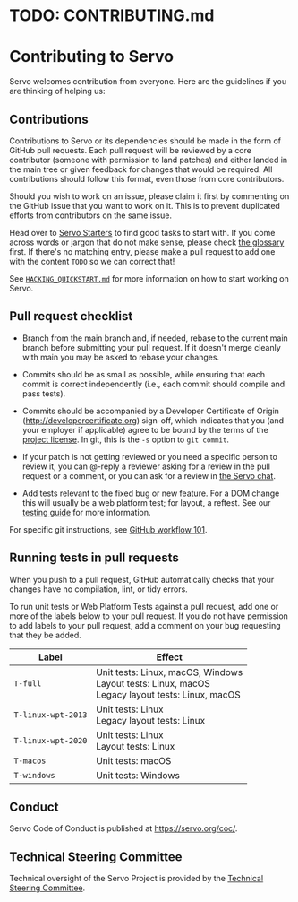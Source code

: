 # TODO: CONTRIBUTING.md

<!-- https://github.com/servo/servo/blob/b79e2a0b6575364de01b1f89021aba0ec3fcf399/CONTRIBUTING.md -->

# Contributing to Servo

Servo welcomes contribution from everyone.
Here are the guidelines if you are thinking of helping us:


## Contributions

Contributions to Servo or its dependencies should be made in the form of GitHub pull requests.
Each pull request will be reviewed by a core contributor (someone with permission to land patches) and either landed in the main tree or given feedback for changes that would be required.
All contributions should follow this format, even those from core contributors.

Should you wish to work on an issue, please claim it first by commenting on the GitHub issue that you want to work on it.
This is to prevent duplicated efforts from contributors on the same issue.

Head over to [Servo Starters](https://starters.servo.org/) to find good tasks to start with.
If you come across words or jargon that do not make sense, please check [the glossary](docs/glossary.md) first.
If there's no matching entry, please make a pull request to add one with the content `TODO` so we can correct that!

See [`HACKING_QUICKSTART.md`](docs/HACKING_QUICKSTART.md) for more information on how to start working on Servo.

## Pull request checklist

- Branch from the main branch and, if needed, rebase to the current main branch before submitting your pull request.
  If it doesn't merge cleanly with main you may be asked to rebase your changes.

- Commits should be as small as possible, while ensuring that each commit is correct independently (i.e., each commit should compile and pass tests).

- Commits should be accompanied by a Developer Certificate of Origin (http://developercertificate.org) sign-off, which indicates that you (and your employer if applicable) agree to be bound by the terms of the [project license](LICENSE).
  In git, this is the `-s` option to `git commit`.

- If your patch is not getting reviewed or you need a specific person to review it, you can @-reply a reviewer asking for a review in the pull request or a comment, or you can ask for a review in [the Servo chat](https://servo.zulipchat.com/).

- Add tests relevant to the fixed bug or new feature.
  For a DOM change this will usually be a web platform test; for layout, a reftest.
  See our [testing guide](https://github.com/servo/servo/wiki/Testing) for more information.

For specific git instructions, see [GitHub workflow 101](https://github.com/servo/servo/wiki/Github-workflow).

## Running tests in pull requests

When you push to a pull request, GitHub automatically checks that your changes have no compilation, lint, or tidy errors.

To run unit tests or Web Platform Tests against a pull request, add one or more of the labels below to your pull request.
If you do not have permission to add labels to your pull request, add a comment on your bug requesting that they be added.

| Label | Effect |
|---|---|
| `T-full` | Unit tests: Linux, macOS, Windows<br>Layout tests: Linux, macOS<br>Legacy layout tests: Linux, macOS |
| `T-linux-wpt-2013` | Unit tests: Linux<br>Legacy layout tests: Linux |
| `T-linux-wpt-2020` | Unit tests: Linux<br>Layout tests: Linux |
| `T-macos` | Unit tests: macOS |
| `T-windows` | Unit tests: Windows |

## Conduct

Servo Code of Conduct is published at <https://servo.org/coc/>.

## Technical Steering Committee

Technical oversight of the Servo Project is provided by the [Technical Steering Committee](https://github.com/servo/project/blob/main/governance/tsc/README.md).

